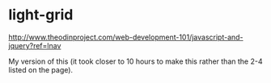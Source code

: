 light-grid
==========

http://www.theodinproject.com/web-development-101/javascript-and-jquery?ref=lnav

My version of this (it took closer to 10 hours to make this rather than the 2-4 listed on the page).
